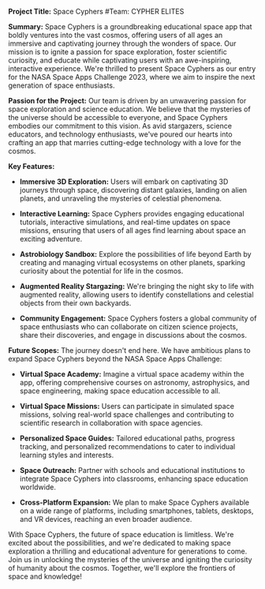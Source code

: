 **Project Title:** Space Cyphers
#Team:  CYPHER ELITES

**Summary:**
Space Cyphers is a groundbreaking educational space app that boldly ventures into the vast cosmos, offering users of all ages an immersive and captivating journey through the wonders of space. Our mission is to ignite a passion for space exploration, foster scientific curiosity, and educate while captivating users with an awe-inspiring, interactive experience. We're thrilled to present Space Cyphers as our entry for the NASA Space Apps Challenge 2023, where we aim to inspire the next generation of space enthusiasts.

**Passion for the Project:**
Our team is driven by an unwavering passion for space exploration and science education. We believe that the mysteries of the universe should be accessible to everyone, and Space Cyphers embodies our commitment to this vision. As avid stargazers, science educators, and technology enthusiasts, we've poured our hearts into crafting an app that marries cutting-edge technology with a love for the cosmos.

**Key Features:**
- **Immersive 3D Exploration:** Users will embark on captivating 3D journeys through space, discovering distant galaxies, landing on alien planets, and unraveling the mysteries of celestial phenomena.

- **Interactive Learning:** Space Cyphers provides engaging educational tutorials, interactive simulations, and real-time updates on space missions, ensuring that users of all ages find learning about space an exciting adventure.

- **Astrobiology Sandbox:** Explore the possibilities of life beyond Earth by creating and managing virtual ecosystems on other planets, sparking curiosity about the potential for life in the cosmos.

- **Augmented Reality Stargazing:** We're bringing the night sky to life with augmented reality, allowing users to identify constellations and celestial objects from their own backyards.

- **Community Engagement:** Space Cyphers fosters a global community of space enthusiasts who can collaborate on citizen science projects, share their discoveries, and engage in discussions about the cosmos.

**Future Scopes:**
The journey doesn't end here. We have ambitious plans to expand Space Cyphers beyond the NASA Space Apps Challenge:

- **Virtual Space Academy:** Imagine a virtual space academy within the app, offering comprehensive courses on astronomy, astrophysics, and space engineering, making space education accessible to all.

- **Virtual Space Missions:** Users can participate in simulated space missions, solving real-world space challenges and contributing to scientific research in collaboration with space agencies.

- **Personalized Space Guides:** Tailored educational paths, progress tracking, and personalized recommendations to cater to individual learning styles and interests.

- **Space Outreach:** Partner with schools and educational institutions to integrate Space Cyphers into classrooms, enhancing space education worldwide.

- **Cross-Platform Expansion:** We plan to make Space Cyphers available on a wide range of platforms, including smartphones, tablets, desktops, and VR devices, reaching an even broader audience.

With Space Cyphers, the future of space education is limitless. We're excited about the possibilities, and we're dedicated to making space exploration a thrilling and educational adventure for generations to come. Join us in unlocking the mysteries of the universe and igniting the curiosity of humanity about the cosmos. Together, we'll explore the frontiers of space and knowledge!